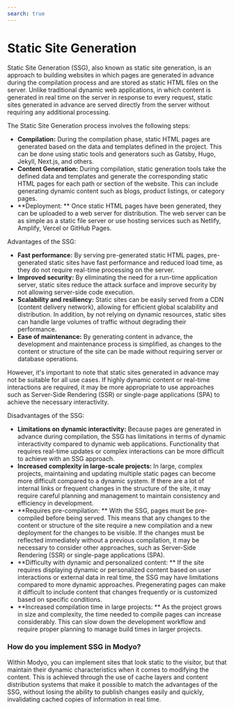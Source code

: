 ```yaml
---
search: true
---
```


# Static Site Generation

Static Site Generation (SSG), also known as static site generation, is an approach to building websites in which pages are generated in advance during the compilation process and are stored as static HTML files on the server. Unlike traditional dynamic web applications, in which content is generated in real time on the server in response to every request, static sites generated in advance are served directly from the server without requiring any additional processing.

The Static Site Generation process involves the following steps:

- **Compilation:** During the compilation phase, static HTML pages are generated based on the data and templates defined in the project. This can be done using static tools and generators such as Gatsby, Hugo, Jekyll, Next.js, and others.
- **Content Generation:** During compilation, static generation tools take the defined data and templates and generate the corresponding static HTML pages for each path or section of the website. This can include generating dynamic content such as blogs, product listings, or category pages.
- **Deployment: ** Once static HTML pages have been generated, they can be uploaded to a web server for distribution. The web server can be as simple as a static file server or use hosting services such as Netlify, Amplify, Vercel or GitHub Pages.

Advantages of the SSG:

- **Fast performance:** By serving pre-generated static HTML pages, pre-generated static sites have fast performance and reduced load time, as they do not require real-time processing on the server.
- **Improved security:** By eliminating the need for a run-time application server, static sites reduce the attack surface and improve security by not allowing server-side code execution.
- **Scalability and resiliency:** Static sites can be easily served from a CDN (content delivery network), allowing for efficient global scalability and distribution. In addition, by not relying on dynamic resources, static sites can handle large volumes of traffic without degrading their performance.
- **Ease of maintenance:** By generating content in advance, the development and maintenance process is simplified, as changes to the content or structure of the site can be made without requiring server or database operations.

However, it's important to note that static sites generated in advance may not be suitable for all use cases. If highly dynamic content or real-time interactions are required, it may be more appropriate to use approaches such as Server-Side Rendering (SSR) or single-page applications (SPA) to achieve the necessary interactivity.

Disadvantages of the SSG:

- **Limitations on dynamic interactivity:** Because pages are generated in advance during compilation, the SSG has limitations in terms of dynamic interactivity compared to dynamic web applications. Functionality that requires real-time updates or complex interactions can be more difficult to achieve with an SSG approach.
- **Increased complexity in large-scale projects:** In large, complex projects, maintaining and updating multiple static pages can become more difficult compared to a dynamic system. If there are a lot of internal links or frequent changes in the structure of the site, it may require careful planning and management to maintain consistency and efficiency in development.
- **Requires pre-compilation: ** With the SSG, pages must be pre-compiled before being served. This means that any changes to the content or structure of the site require a new compilation and a new deployment for the changes to be visible. If the changes must be reflected immediately without a previous compilation, it may be necessary to consider other approaches, such as Server-Side Rendering (SSR) or single-page applications (SPA).
- **Difficulty with dynamic and personalized content: ** If the site requires displaying dynamic or personalized content based on user interactions or external data in real time, the SSG may have limitations compared to more dynamic approaches. Pregenerating pages can make it difficult to include content that changes frequently or is customized based on specific conditions.
- **Increased compilation time in large projects: ** As the project grows in size and complexity, the time needed to compile pages can increase considerably. This can slow down the development workflow and require proper planning to manage build times in larger projects.

### How do you implement SSG in Modyo?

Within Modyo, you can implement sites that look static to the visitor, but that maintain their dynamic characteristics when it comes to modifying the content. This is achieved through the use of cache layers and content distribution systems that make it possible to match the advantages of the SSG, without losing the ability to publish changes easily and quickly, invalidating cached copies of information in real time.
